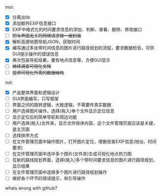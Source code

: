moi:
- [x] 分离出lib
- [x] 添加额外EXIF信息接口
- [x] EXIF中格式化的时间要求信息的添加、判断、查看、删除、修改接口
- [ ] ~~把与界面无关的网络请求做一层封装~~
- [x] 解析高德地图导航JSON，获取时间
- [x] 编写通过多张带时间信息的图片进行路径规划的流程，要求数据检验，可供GUI提示操作的错误信息
- [x] 再次包装导航结果，要有地点信息等，方便GUI显示
- [ ] ~~继续调查可视化文档~~
- [ ] ~~提供可视化所需的数据结构~~

nut:
- [x] 产品整体界面和逻辑设计
- [ ] GUI界面编写，只写框架
- [ ] 界面之间的跳转逻辑，大致逻辑，不需要传真实数据
- [ ] 用户选择图片操作，选择(拖入)单个文件显示定位信息
- [ ] 显示定位后的简单导航和周边功能
- [ ] 用户选择(拖入)文件夹，显示文件排序内容，这个文件管理页面应该是关键，是主页面
- [ ] 选择排序方式
- [ ] 在文件管理页面中操作图片，打开图片定位，增删改查EXIF信息(地址、时间要求)
- [ ] 在文件管理页面中选中多个图片(文件夹)生成可视化地点热力图
- [ ] 在新的路线规划界面，选择(拖入)多个带时间要求信息的图片进行路径规划，显示结果
- [ ] 在文件管理页面中选择多个图片进行路径规划操作
- [ ] 做好各个环节的错误提示，和引导操作

whats wrong with github?